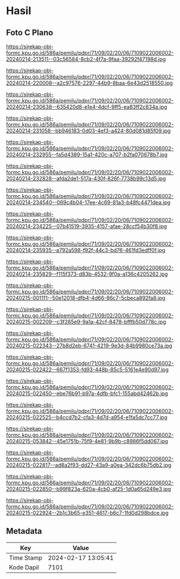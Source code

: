 # Hasil

## Foto C Plano

https://sirekap-obj-formc.kpu.go.id/586a/pemilu/pdpr/71/09/02/20/06/7109022006002-20240214-213511--03c56584-8cb2-4f7a-9faa-39292f47198d.jpg

https://sirekap-obj-formc.kpu.go.id/586a/pemilu/pdpr/71/09/02/20/06/7109022006002-20240214-220008--a2c97576-2297-44b9-8baa-6e43d2518550.jpg

https://sirekap-obj-formc.kpu.go.id/586a/pemilu/pdpr/71/09/02/20/06/7109022006002-20240214-230638--635420d8-e1e4-4dcf-9ff5-ea83ff2c834a.jpg

https://sirekap-obj-formc.kpu.go.id/586a/pemilu/pdpr/71/09/02/20/06/7109022006002-20240214-231058--bb946183-0d03-4ef3-a424-80d081d85f09.jpg

https://sirekap-obj-formc.kpu.go.id/586a/pemilu/pdpr/71/09/02/20/06/7109022006002-20240214-232955--fa5d4389-15a1-420c-a707-b2fa070678b7.jpg

https://sirekap-obj-formc.kpu.go.id/586a/pemilu/pdpr/71/09/02/20/06/7109022006002-20240214-232828--afda2de1-517a-430f-826f-7738b99c13d5.jpg

https://sirekap-obj-formc.kpu.go.id/586a/pemilu/pdpr/71/09/02/20/06/7109022006002-20240214-234540--069c4b04-17ee-4c69-81a3-b48fc4471dea.jpg

https://sirekap-obj-formc.kpu.go.id/586a/pemilu/pdpr/71/09/02/20/06/7109022006002-20240214-234225--07b41519-3935-4157-afae-28ccf54b30f8.jpg

https://sirekap-obj-formc.kpu.go.id/586a/pemilu/pdpr/71/09/02/20/06/7109022006002-20240214-235935--a792a598-f92f-44c3-bd76-461fd3edff0f.jpg

https://sirekap-obj-formc.kpu.go.id/586a/pemilu/pdpr/71/09/02/20/06/7109022006002-20240214-235829--f115f373-d83b-4532-9f0a-a136c4205262.jpg

https://sirekap-obj-formc.kpu.go.id/586a/pemilu/pdpr/71/09/02/20/06/7109022006002-20240215-001111--50e12018-dfb4-4d66-86c7-5cbeca892fa8.jpg

https://sirekap-obj-formc.kpu.go.id/586a/pemilu/pdpr/71/09/02/20/06/7109022006002-20240215-002209--c3f265e9-9a1a-42cf-8478-bfffb50d778c.jpg

https://sirekap-obj-formc.kpu.go.id/586a/pemilu/pdpr/71/09/02/20/06/7109022006002-20240215-022343--27b8d2eb-6741-4219-9e3d-84b9980ce73a.jpg

https://sirekap-obj-formc.kpu.go.id/586a/pemilu/pdpr/71/09/02/20/06/7109022006002-20240215-022422--667f1353-fd93-448b-85c5-5161e4e90d97.jpg

https://sirekap-obj-formc.kpu.go.id/586a/pemilu/pdpr/71/09/02/20/06/7109022006002-20240215-022450--ebe76b91-b97a-4dfb-bfc1-155abd42462b.jpg

https://sirekap-obj-formc.kpu.go.id/586a/pemilu/pdpr/71/09/02/20/06/7109022006002-20240215-022525--b4ccd7b2-cfa3-4d7d-a954-e1fa5dc7cc77.jpg

https://sirekap-obj-formc.kpu.go.id/586a/pemilu/pdpr/71/09/02/20/06/7109022006002-20240215-053842--45e1751b-75f9-4e81-9b9b-c8986f5dd067.jpg

https://sirekap-obj-formc.kpu.go.id/586a/pemilu/pdpr/71/09/02/20/06/7109022006002-20240215-022817--ad8a2f93-dd27-43a9-a0ea-342dc6b75db2.jpg

https://sirekap-obj-formc.kpu.go.id/586a/pemilu/pdpr/71/09/02/20/06/7109022006002-20240215-022850--b99f823a-620a-4cb0-af25-1d0a65d249e3.jpg

https://sirekap-obj-formc.kpu.go.id/586a/pemilu/pdpr/71/09/02/20/06/7109022006002-20240215-022924--2b1c3b65-e351-4617-b6c7-1fd0d298bdce.jpg


## Metadata

| Key        | Value               |
| ---------- | ------------------- |
| Time Stamp | 2024-02-17 13:05:41 |
| Kode Dapil | 7101                |



